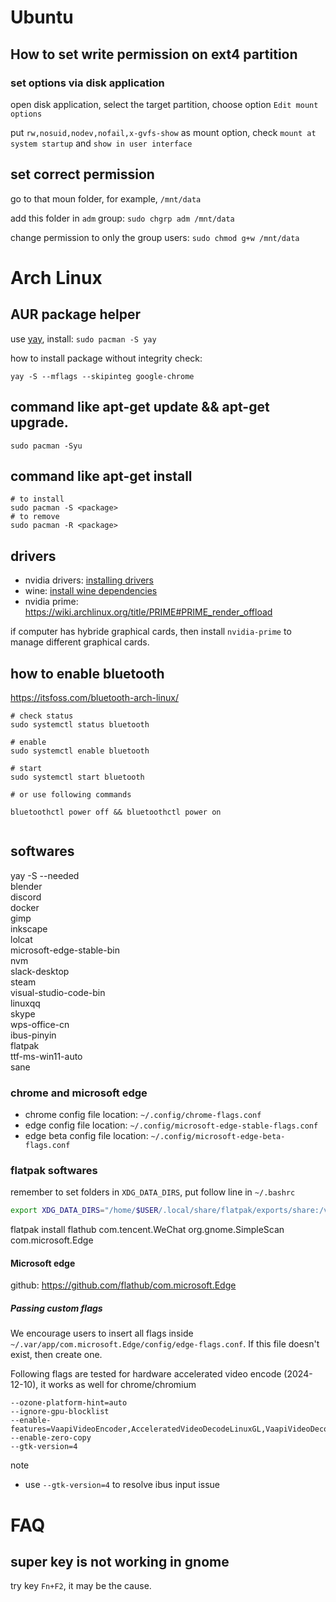 # Ubuntu

## How to set write permission on ext4 partition

### set options via disk application
open disk application, select the target partition, choose option `Edit mount options`

put `rw,nosuid,nodev,nofail,x-gvfs-show` as mount option, 
check `mount at system startup` and `show in user interface`

## set correct permission

go to that moun folder, for example, `/mnt/data`

add this folder in `adm` group: `sudo chgrp adm /mnt/data`

change permission to only the group users: `sudo chmod g+w /mnt/data`

# Arch Linux

## AUR package helper

use [yay](https://github.com/Jguer/yay), install: ``sudo pacman -S yay``

how to install package without integrity check:

```shell
yay -S --mflags --skipinteg google-chrome
```

## command like apt-get update && apt-get upgrade.

```shell
sudo pacman -Syu
```

## command like apt-get install <package>
  
  ```shell
  # to install
  sudo pacman -S <package>
  # to remove
  sudo pacman -R <package>
  ```

## drivers

- nvidia drivers: [installing drivers](https://github.com/lutris/docs/blob/master/InstallingDrivers.md#arch--manjaro--other-arch-linux-derivatives)
- wine: [install wine dependencies](https://github.com/lutris/docs/blob/master/WineDependencies.md)
- nvidia prime: https://wiki.archlinux.org/title/PRIME#PRIME_render_offload

if computer has hybride graphical cards, then install `nvidia-prime` to manage different graphical cards.

## how to enable bluetooth

https://itsfoss.com/bluetooth-arch-linux/

```shell
# check status
sudo systemctl status bluetooth

# enable
sudo systemctl enable bluetooth

# start
sudo systemctl start bluetooth

# or use following commands

bluetoothctl power off && bluetoothctl power on


```



## softwares

yay -S --needed \
  blender \
  discord \
  docker \
  gimp \
  inkscape \
  lolcat \
  microsoft-edge-stable-bin \
  nvm \
  slack-desktop \
  steam \
  visual-studio-code-bin \
  linuxqq \
  skype \
  wps-office-cn \
  ibus-pinyin \
  flatpak \
  ttf-ms-win11-auto \
  sane

### chrome and microsoft edge

- chrome config file location: `~/.config/chrome-flags.conf`
- edge config file location: `~/.config/microsoft-edge-stable-flags.conf`
- edge beta config file location: `~/.config/microsoft-edge-beta-flags.conf`

### flatpak softwares

remember to set folders in `XDG_DATA_DIRS`, put follow line in `~/.bashrc`

```bash
export XDG_DATA_DIRS="/home/$USER/.local/share/flatpak/exports/share:/var/lib/flatpak/exports/share:$XDG_DATA_DIRS"
```


flatpak install flathub com.tencent.WeChat org.gnome.SimpleScan com.microsoft.Edge

#### Microsoft edge

github: https://github.com/flathub/com.microsoft.Edge

##### Passing custom flags

We encourage users to insert all flags inside `~/.var/app/com.microsoft.Edge/config/edge-flags.conf`. If this file doesn't exist, then create one. 

Following flags are tested for hardware accelerated video encode (2024-12-10), it works as well for chrome/chromium

```
--ozone-platform-hint=auto
--ignore-gpu-blocklist
--enable-features=VaapiVideoEncoder,AcceleratedVideoDecodeLinuxGL,VaapiVideoDecoder,VaapiIgnoreDriverChecks
--enable-zero-copy
--gtk-version=4
```

note

- use `--gtk-version=4` to resolve ibus input issue

# FAQ

## super key is not working in gnome

try key `Fn+F2`, it may be the cause.
